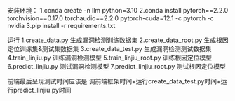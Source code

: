 安装环境：
1.conda create -n llm python=3.10
2.conda install pytorch==2.2.0 torchvision==0.17.0 torchaudio==2.2.0 pytorch-cuda=12.1 -c pytorch -c nvidia
3.pip install -r requirements.txt

运行
1.create_data.py 生成漏洞检测训练数据集
2.create_data_root.py 生成根因定位训练集&测试集数据集
3.create_data_test.py 生成漏洞检测测试数据集
4.train_linjiu.py 训练漏洞检测模型
5.train_linjiu_root.py 训练根因定位模型
6.predict_linjiu.py 测试漏洞检测模型
7.predict_linjiu_root.py 测试根因定位模型


前端最后呈现测试时间应该是  调前端框架时间+运行create_data_test.py时间+运行predict_linjiu.py时间